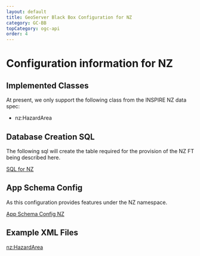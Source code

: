 ```yaml
---
layout: default
title: GeoServer Black Box Configuration for NZ
category: GC-BB
topCategory: ogc-api
order: 4
---
```


# Configuration information for NZ

## Implemented Classes
At present, we only support the following class from the INSPIRE NZ data spec:
* nz:HazardArea

## Database Creation SQL
The following sql will create the table required for the provision of the NZ FT being described here. 

[SQL for NZ](https://raw.githubusercontent.com/DataCoveEU/API4INSPIRE/gh-pages/ogc-api/configs/NZ_create.sql)

## App Schema Config

As this configuration provides features under the NZ namespace.

[App Schema Config NZ](https://raw.githubusercontent.com/DataCoveEU/API4INSPIRE/gh-pages/ogc-api/configs/MappingNZ.xml)

## Example XML Files

[nz:HazardArea](https://raw.githubusercontent.com/DataCoveEU/API4INSPIRE/gh-pages/ogc-api/configs/HazardArea.xml)
